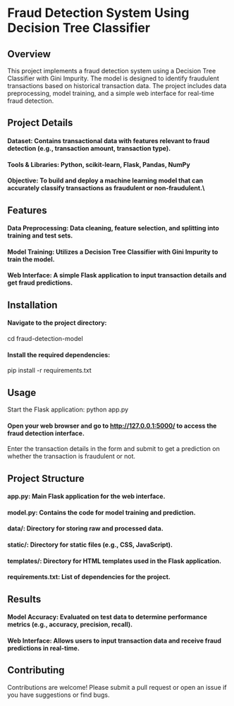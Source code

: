# Fraud Detection System Using Decision Tree Classifier
## Overview
This project implements a fraud detection system using a Decision Tree Classifier with Gini Impurity. The model is designed to identify fraudulent transactions based on historical transaction data. The project includes data preprocessing, model training, and a simple web interface for real-time fraud detection.

## Project Details
#### Dataset: Contains transactional data with features relevant to fraud detection (e.g., transaction amount, transaction type).
#### Tools & Libraries: Python, scikit-learn, Flask, Pandas, NumPy
#### Objective: To build and deploy a machine learning model that can accurately classify transactions as fraudulent or non-fraudulent.\

## Features
#### Data Preprocessing: Data cleaning, feature selection, and splitting into training and test sets.
#### Model Training: Utilizes a Decision Tree Classifier with Gini Impurity to train the model.
#### Web Interface: A simple Flask application to input transaction details and get fraud predictions.

## Installation
#### Navigate to the project directory:
cd fraud-detection-model

#### Install the required dependencies:
pip install -r requirements.txt

## Usage
Start the Flask application:
python app.py

#### Open your web browser and go to http://127.0.0.1:5000/ to access the fraud detection interface.

Enter the transaction details in the form and submit to get a prediction on whether the transaction is fraudulent or not.

## Project Structure
#### app.py: Main Flask application for the web interface.
#### model.py: Contains the code for model training and prediction.
#### data/: Directory for storing raw and processed data.
#### static/: Directory for static files (e.g., CSS, JavaScript).
#### templates/: Directory for HTML templates used in the Flask application.
#### requirements.txt: List of dependencies for the project.

## Results
#### Model Accuracy: Evaluated on test data to determine performance metrics (e.g., accuracy, precision, recall).
#### Web Interface: Allows users to input transaction data and receive fraud predictions in real-time.

## Contributing
Contributions are welcome! Please submit a pull request or open an issue if you have suggestions or find bugs.
